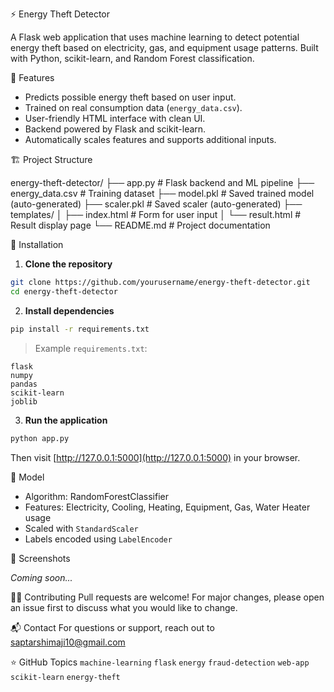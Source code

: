 ⚡ Energy Theft Detector

A Flask web application that uses machine learning to detect potential energy theft based on electricity, gas, and equipment usage patterns. Built with Python, scikit-learn, and Random Forest classification.

🚀 Features

* Predicts possible energy theft based on user input.
* Trained on real consumption data (`energy_data.csv`).
* User-friendly HTML interface with clean UI.
* Backend powered by Flask and scikit-learn.
* Automatically scales features and supports additional inputs.

🏗️ Project Structure

energy-theft-detector/
├── app.py                  # Flask backend and ML pipeline
├── energy_data.csv         # Training dataset
├── model.pkl               # Saved trained model (auto-generated)
├── scaler.pkl              # Saved scaler (auto-generated)
├── templates/
│   ├── index.html          # Form for user input
│   └── result.html         # Result display page
└── README.md               # Project documentation


🔧 Installation

1. **Clone the repository**

```bash
git clone https://github.com/yourusername/energy-theft-detector.git
cd energy-theft-detector
```

2. **Install dependencies**

```bash
pip install -r requirements.txt
```

> Example `requirements.txt`:

```
flask
numpy
pandas
scikit-learn
joblib
```

3. **Run the application**

```bash
python app.py
```
Then visit [http://127.0.0.1:5000](http://127.0.0.1:5000) in your browser.

🧠 Model
* Algorithm: RandomForestClassifier
* Features: Electricity, Cooling, Heating, Equipment, Gas, Water Heater usage
* Scaled with `StandardScaler`
* Labels encoded using `LabelEncoder`

📸 Screenshots

*Coming soon...*

🙋‍♀️ Contributing
Pull requests are welcome! For major changes, please open an issue first to discuss what you would like to change.

📬 Contact
For questions or support, reach out to saptarshimaji10@gmail.com 

⭐ GitHub Topics
`machine-learning` `flask` `energy` `fraud-detection` `web-app` `scikit-learn` `energy-theft`
